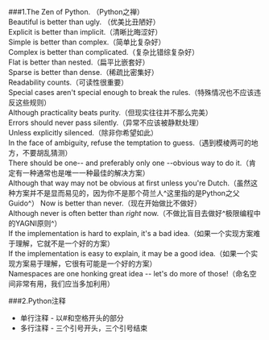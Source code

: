###1.The Zen of Python. （Python之禅）  
Beautiful is better than ugly. （优美比丑陋好）  
Explicit is better than implicit.（清晰比晦涩好）  
Simple is better than complex.（简单比复杂好）  
Complex is better than complicated.（复杂比错综复杂好）  
Flat is better than nested.（扁平比嵌套好）  
Sparse is better than dense.（稀疏比密集好）  
Readability counts.（可读性很重要）  
Special cases aren't special enough to break the rules.（特殊情况也不应该违反这些规则）  
Although practicality beats purity.（但现实往往并不那么完美）  
Errors should never pass silently.（异常不应该被静默处理）  
Unless explicitly silenced.（除非你希望如此）  
In the face of ambiguity, refuse the temptation to guess.（遇到模棱两可的地方，不要胡乱猜测）  
There should be one-- and preferably only one --obvious way to do it.（肯定有一种通常也是唯一一种最佳的解决方案）  
Although that way may not be obvious at first unless you're Dutch.（虽然这种方案并不是显而易见的，因为你不是那个荷兰人^这里指的是Python之父Guido^）
Now is better than never.（现在开始做比不做好）  
Although never is often better than *right* now.（不做比盲目去做好^极限编程中的YAGNI原则^）  
If the implementation is hard to explain, it's a bad idea.（如果一个实现方案难于理解，它就不是一个好的方案）  
If the implementation is easy to explain, it may be a good idea.（如果一个实现方案易于理解，它很有可能是一个好的方案）  
Namespaces are one honking great idea -- let's do more of those!（命名空间非常有用，我们应当多加利用）  

###2.Python注释  
 - 单行注释 - 以#和空格开头的部分  
 - 多行注释 - 三个引号开头，三个引号结束